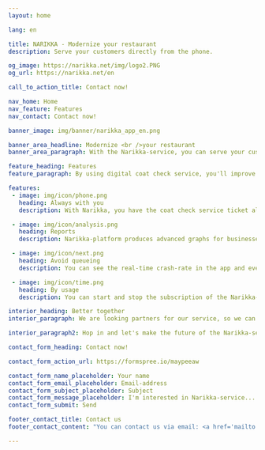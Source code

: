 ```yaml
---
layout: home

lang: en

title: NARIKKA - Modernize your restaurant
description: Serve your customers directly from the phone.

og_image: https://narikka.net/img/logo2.PNG
og_url: https://narikka.net/en

call_to_action_title: Contact now!

nav_home: Home
nav_feature: Features
nav_contact: Contact now!

banner_image: img/banner/narikka_app_en.png

banner_area_headline: Modernize <br />your restaurant
banner_area_paragraph: With the Narikka-service, you can serve your customers directly from the phone. Streamline your coat check service by enabling mobile payments and digital coat hanger tags.

feature_heading: Features
feature_paragraph: By using digital coat check service, you'll improve access control and avoid the peak hours of coat check service

features:
 - image: img/icon/phone.png
   heading: Always with you
   description: With Narikka, you have the coat check service ticket always with you and avoid the cost of searching lost tickets.

 - image: img/icon/analysis.png
   heading: Reports
   description: Narikka-platform produces advanced graphs for businesses from usage of the application that will make your customer service even better.

 - image: img/icon/next.png
   heading: Avoid queueing
   description: You can see the real-time crash-rate in the app and even pay directly in line.

 - image: img/icon/time.png
   heading: By usage
   description: You can start and stop the subscription of the Narikka-service any time. We will always bill you by usage.

interior_heading: Better together
interior_paragraph: We are looking partners for our service, so we can develop it together to make it to the best fit for your business. We aim to be the best digital platform for restaurants.

interior_paragraph2: Hop in and let's make the future of the Narikka-service today, together!

contact_form_heading: Contact now!

contact_form_action_url: https://formspree.io/maypeeaw

contact_form_name_placeholder: Your name
contact_form_email_placeholder: Email-address
contact_form_subject_placeholder: Subject
contact_form_message_placeholder: I'm interested in Narikka-service...
contact_form_submit: Send

footer_contact_title: Contact us
footer_contact_content: "You can contact us via email: <a href='mailto:info@narikka.net'>info@narikka.net</a>"

---
```

